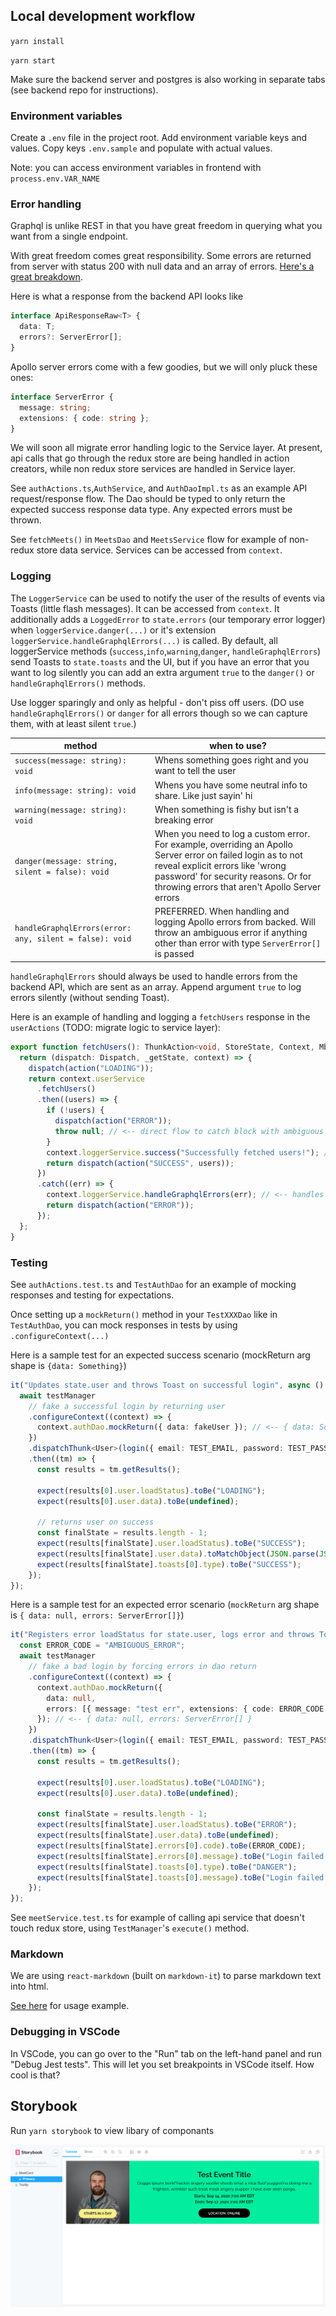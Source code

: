## Local development workflow

`yarn install`

`yarn start`

Make sure the backend server and postgres is also working in separate tabs (see backend repo for instructions).

### Environment variables

Create a `.env` file in the project root. Add environment variable keys and values. Copy keys `.env.sample` and populate with actual values.

Note: you can access environment variables in frontend with `process.env.VAR_NAME`

### Error handling

Graphql is unlike REST in that you have great freedom in querying what you want from a single endpoint.

With great freedom comes great responsibility. Some errors are returned from server with status 200 with null data and an array of errors. [Here's a great breakdown](https://medium.com/@sachee/200-ok-error-handling-in-graphql-7ec869aec9bc).

Here is what a response from the backend API looks like

```ts
interface ApiResponseRaw<T> {
  data: T;
  errors?: ServerError[];
}
```

Apollo server errors come with a few goodies, but we will only pluck these ones:

```ts
interface ServerError {
  message: string;
  extensions: { code: string };
}
```

We will soon all migrate error handling logic to the Service layer. At present, api calls that go through the redux store are being handled in action creators, while non redux store services are handled in Service layer.

See `authActions.ts`,`AuthService`, and `AuthDaoImpl.ts` as an example API request/response flow. The Dao should be typed to only return the expected success response data type. Any expected errors must be thrown.

See `fetchMeets()` in `MeetsDao` and `MeetsService` flow for example of non-redux store data service. Services can be accessed from `context`.

### Logging

The `LoggerService` can be used to notify the user of the results of events via Toasts (little flash messages). It can be accessed from `context`. It additionally adds a `LoggedError` to `state.errors` (our temporary error logger) when `loggerService.danger(...)` or it's extension `loggerService.handleGraphqlErrors(...)` is called. By default, all loggerService methods (`success`,`info`,`warning`,`danger`, `handleGraphqlErrors`) send Toasts to `state.toasts` and the UI, but if you have an error that you want to log silently you can add an extra argument `true` to the `danger()` or `handleGraphqlErrors()` methods.

Use logger sparingly and only as helpful - don't piss off users. (DO use `handleGraphqlErrors()` or `danger` for all errors though so we can capture them, with at least silent `true`.)

| method                                                  | when to use?                                                                                                                                                                                                                             |
| ------------------------------------------------------- | ---------------------------------------------------------------------------------------------------------------------------------------------------------------------------------------------------------------------------------------- |
| `success(message: string): void`                        | Whens something goes right and you want to tell the user                                                                                                                                                                                 |
| `info(message: string): void`                           | Whens you have some neutral info to share. Like just sayin' hi                                                                                                                                                                           |
| `warning(message: string): void`                        | When something is fishy but isn't a breaking error                                                                                                                                                                                       |
| `danger(message: string, silent = false): void`         | When you need to log a custom error. For example, overriding an Apollo Server error on failed login as to not reveal explicit errors like 'wrong password' for security reasons. Or for throwing errors that aren't Apollo Server errors |
| `handleGraphqlErrors(error: any, silent = false): void` | PREFERRED. When handling and logging Apollo errors from backed. Will throw an ambiguous error if anything other than error with type `ServerError[]` is passed                                                                           |

`handleGraphqlErrors` should always be used to handle errors from the backend API, which are sent as an array. Append argument `true` to log errors silently (without sending Toast).

Here is an example of handling and logging a `fetchUsers` response in the `userActions` (TODO: migrate logic to service layer):

```ts
export function fetchUsers(): ThunkAction<void, StoreState, Context, MbAction<void>> {
  return (dispatch: Dispatch, _getState, context) => {
    dispatch(action("LOADING"));
    return context.userService
      .fetchUsers()
      .then((users) => {
        if (!users) {
          dispatch(action("ERROR"));
          throw null; // <-- direct flow to catch block with ambiguous error
        }
        context.loggerService.success("Successfully fetched users!"); // <-- sends 'success' toast
        return dispatch(action("SUCCESS", users));
      })
      .catch((err) => {
        context.loggerService.handleGraphqlErrors(err); // <-- handles ServerError[] or ambiguous error. Toasts and logs.
        return dispatch(action("ERROR"));
      });
  };
}
```

### Testing

See `authActions.test.ts` and `TestAuthDao` for an example of mocking responses and testing for expectations.

Once setting up a `mockReturn()` method in your `TestXXXDao` like in `TestAuthDao`, you can mock responses in tests by using `.configureContext(...)`

Here is a sample test for an expected success scenario (mockReturn arg shape is `{data: Something}`)

```ts
it("Updates state.user and throws Toast on successful login", async () => {
  await testManager
    // fake a successful login by returning user
    .configureContext((context) => {
      context.authDao.mockReturn({ data: fakeUser }); // <-- { data: Something}
    })
    .dispatchThunk<User>(login({ email: TEST_EMAIL, password: TEST_PASSWORD }))
    .then((tm) => {
      const results = tm.getResults();

      expect(results[0].user.loadStatus).toBe("LOADING");
      expect(results[0].user.data).toBe(undefined);

      // returns user on success
      const finalState = results.length - 1;
      expect(results[finalState].user.loadStatus).toBe("SUCCESS");
      expect(results[finalState].user.data).toMatchObject(JSON.parse(JSON.stringify(fakeUser)));
      expect(results[finalState].toasts[0].type).toBe("SUCCESS");
    });
});
```

Here is a sample test for an expected error scenario (`mockReturn` arg shape is `{ data: null, errors: ServerError[]}`)

```ts
it("Registers error loadStatus for state.user, logs error and throws Toast on failed login, ", async () => {
  const ERROR_CODE = "AMBIGUOUS_ERROR";
  await testManager
    // fake a bad login by forcing errors in dao return
    .configureContext((context) => {
      context.authDao.mockReturn({
        data: null,
        errors: [{ message: "test err", extensions: { code: ERROR_CODE } }],
      }); // <-- { data: null, errors: ServerError[] }
    })
    .dispatchThunk<User>(login({ email: TEST_EMAIL, password: TEST_PASSWORD }))
    .then((tm) => {
      const results = tm.getResults();

      expect(results[0].user.loadStatus).toBe("LOADING");
      expect(results[0].user.data).toBe(undefined);

      const finalState = results.length - 1;
      expect(results[finalState].user.loadStatus).toBe("ERROR");
      expect(results[finalState].user.data).toBe(undefined);
      expect(results[finalState].errors[0].code).toBe(ERROR_CODE);
      expect(results[finalState].errors[0].message).toBe("Login failed.");
      expect(results[finalState].toasts[0].type).toBe("DANGER");
      expect(results[finalState].toasts[0].message).toBe("Login failed.");
    });
});
```

See `meetService.test.ts` for example of calling api service that doesn't touch redux store, using `TestManager`'s `execute()` method.

### Markdown

We are using `react-markdown` (built on `markdown-it`) to parse markdown text into html.

[See here](https://www.npmjs.com/package/react-markdown-it#usage) for usage example.

### Debugging in VSCode

In VSCode, you can go over to the "Run" tab on the left-hand panel and run "Debug Jest tests". This will let you set breakpoints in VSCode itself. How cool is that?

## Storybook

Run `yarn storybook` to view libary of componants

![storybook-snap.png](./assets/storybook-snap-v2.png)
